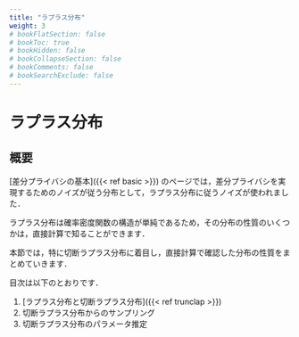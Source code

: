 ```yaml
---
title: "ラプラス分布"
weight: 3
# bookFlatSection: false
# bookToc: true
# bookHidden: false
# bookCollapseSection: false
# bookComments: false
# bookSearchExclude: false
---
```


# ラプラス分布

## 概要

[差分プライバシの基本]({{< ref basic >}}) のページでは，差分プライバシを実現するためのノイズが従う分布として，ラプラス分布に従うノイズが使われました．

ラプラス分布は確率密度関数の構造が単純であるため，その分布の性質のいくつかは，直接計算で知ることができます．

本節では，特に切断ラプラス分布に着目し，直接計算で確認した分布の性質をまとめていきます．

目次は以下のとおりです．

1. [ラプラス分布と切断ラプラス分布]({{< ref trunclap >}})
1. 切断ラプラス分布からのサンプリング
1. 切断ラプラス分布のパラメータ推定
